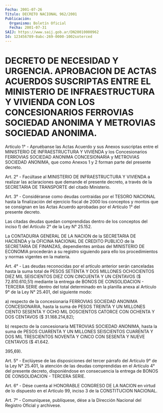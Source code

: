 ```yaml
---
Fecha: 2001-07-26
Título: DECRETO NACIONAL 962/2001
Publicación:
  Organismo: Boletín Oficial
  Fecha: 2001-07-31
SAIJ: https://www.saij.gob.ar/DN20010000962
Id: 123456789-0abc-269-0000-1002soterced
---
```

# DECRETO DE NECESIDAD Y URGENCIA. APROBACION DE ACTAS ACUERDOS SUSCRIPTAS ENTRE EL MINISTERIO DE INFRAESTRUCTURA Y VIVIENDA CON LOS CONCESIONARIOS FERROVIAS SOCIEDAD ANONIMA Y METROVIAS SOCIEDAD ANONIMA.

<a id="1"></a>
Artículo 1° - Apruébanse las Actas Acuerdo y sus  Anexos suscriptas entre el MINISTERIO DE INFRAESTRUCTURA Y VIVIENDA y los Concesionarios FERROVIAS SOCIEDAD ANONIMA CONCESIONARIA y METROVIAS SOCIEDAD ANONIMA, que como Anexos 1 y 2 forman parte  del  presente decreto.

<a id="2"></a>
Art.  2° - Facúltase al MINISTERIO DE INFRAESTRUCTURA Y VIVIENDA  a realizar las aclaraciones que demande el presente decreto, a través de la SECRETARIA DE TRANSPORTE del citado Ministerio.

<a id="3"></a>
Art. 3° - Considéranse como deudas contraidas por el TESORO NACIONAL hasta la finalización  del ejercicio fiscal de 2000 los conceptos y montos que se consignan  en  las  Actas  Acuerdo  aprobadas  por el Artículo 1° del presente decreto.

Las citadas deudas quedan comprendidas dentro de los conceptos  del inciso f) del Artículo 2° de la Ley N° 25.152.

La  CONTADURIA  GENERAL DE LA NACION de la SECRETARIA DE HACIENDA y la  OFICINA  NACIONAL  DE  CREDITO  PUBLICO  de  la  SECRETARIA  DE FINANZAS, dependientes  ambas del MINISTERIO DE ECONOMIA procederán a  su registro siguiendo para  ello  los  procedimientos  y  normas vigentes en la materia.

<a id="4"></a>
Art.  4° - Las  deudas  reconocidas  por  el artículo anterior serán canceladas  hasta  la suma total de PESOS SETENTA  Y  DOS  MILLONES OCHOCIENTOS DIEZ MIL  SEISCIENTOS  DIEZ CON CINCUENTA Y UN CENTAVOS ($ 72.810.610,51) mediante la entrega  de  BONOS DE CONSOLIDACION - TERCERA SERIE dentro del total determinado en  la planilla anexa al Artículo 9° de la Ley N° 25.401, del siguiente modo:

a) respecto de la concesionaria FERROVIAS SOCIEDAD ANONIMA CONCESIONARIA, hasta la suma  de  PESOS  TREINTA Y UN MILLONES CIENTO SESENTA  Y  OCHO  MIL DOSCIENTOS CATORCE CON OCHENTA Y DOS CENTAVOS ($ 31.168.214,82);

b) respecto de la concesionaria  METROVIAS SOCIEDAD ANONIMA, hasta la suma de PESOS CUARENTA Y UN MILLONES SEISCIENTOS CUARENTA Y DOS MIL TRESCIENTOS NOVENTA Y CINCO CON SESENTA Y  NUEVE CENTAVOS ($ 41.642.

395,69).

<a id="5"></a>
Art.  5° - Exclúyese de las disposiciones del  tercer  párrafo  del Artículo  9°  de  la  Ley  N°  25.401,  la  atención  de las deudas comprendidas  en el Artículo 4° del presente decreto, disponiéndose en consecuencia la entrega de BONOS DE CONSOLIDACION - TERCERA SERIE.

<a id="6"></a>
Art. 6° - Dése  cuenta al HONORABLE CONGRESO DE LA NACION en virtud de lo dispuesto en  el  Artículo  99,  inciso  3 de la CONSTITUCION NACIONAL.

<a id="7"></a>
Art.  7° - Comuníquese, publíquese, dése a la Dirección  Nacional  del Registro Oficial y archívese.